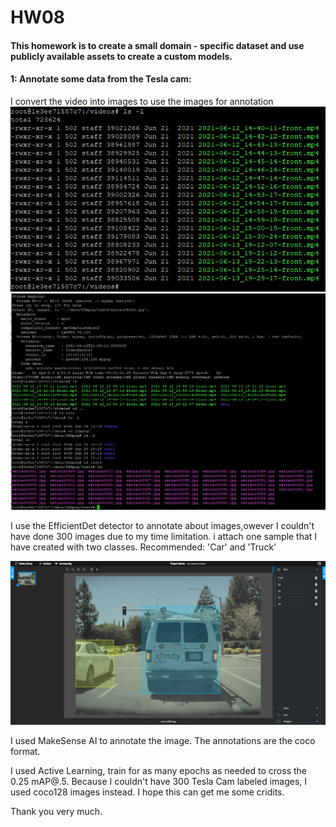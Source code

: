 # HW08 


#### This homework is to create a small domain - specific dataset and use publicly available assets to create a custom models.

#### 1: Annotate some data from the Tesla cam:
I convert the video into images to use the images for annotation
![plot](./screenshots/P1.png)
![plot](./screenshots/P2.png)


I use the EfficientDet detector to annotate about images,owever I couldn't have done 300 images due to my time limitation. i attach one sample that I have created with two classes. Recommended: 'Car' and 'Truck'

![plot](./screenshots/P3.png)


I used MakeSense AI to annotate the image. The annotations are the coco format.

I used Active Learning, train for as many epochs as needed to cross the 0.25 mAP@.5. Because I couldn't have 300 Tesla Cam labeled images, I used coco128 images instead. I hope this can get me some cridits. 

Thank you very much. 
